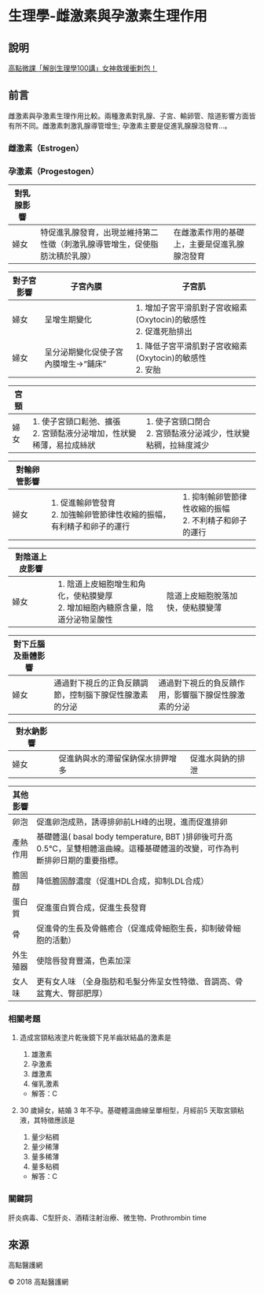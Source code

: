 # 生理學-雌激素與孕激素生理作用

## 說明

[高點微課「解剖生理學100講」女神救援衝刺包！](http://doctor.get.com.tw/Event/physiology/?f=learning)

## 前言

雌激素與孕激素生理作用比較。兩種激素對乳腺、子宮、輸卵管、陰道影響方面皆有所不同。雌激素刺激乳腺導管增生; 孕激素主要是促進乳腺腺泡發育…。

### 雌激素（Estrogen）

### 孕激素（Progestogen）

| 對乳腺影響 |  |  |
|------------|------------------|---------------------------------------------------------------------------|
| 婦女 | 特促進乳腺發育，出現並維持第二性徵（刺激乳腺導管增生，促使脂肪沈積於乳腺） | 在雌激素作用的基礎上，主要是促進乳腺腺泡發育 |

| 對子宮影響 | 子宮內膜 | 子宮肌 |
|------------|----------------|----------------------------------------------------|
| 婦女 | 呈增生期變化 | 1. 增加子宮平滑肌對子宮收縮素 (Oxytocin)的敏感性<br>2. 促進死胎排出 |
| 婦女 | 呈分泌期變化促使子宮內膜增生→“鋪床” | 1. 降低子宮平滑肌對子宮收縮素(Oxytocin)的敏感性<br>2. 安胎 |

| 宮頸 |  |  |
|------|-------------------|---------------------|
| 婦女 | 1. 使子宮頸口鬆弛、擴張<br>2. 宮頸黏液分泌增加，性狀變稀薄，易拉成絲狀 | 1. 使子宮頸口閉合<br>2. 宮頸黏液分泌減少，性狀變粘稠，拉絲度減少 |

| 對輸卵管影響 |  |  |
|--------------|------------------|-------------------|
| 婦女 | 1. 促進輸卵管發育<br>2. 加強輸卵管節律性收縮的振幅，有利精子和卵子的運行 | 1. 抑制輸卵管節律性收縮的振幅<br>2. 不利精子和卵子的運行 |

| 對陰道上皮影響 |  |  |
|-----------------|-----------------|-------------------|
| 婦女 | 1. 陰道上皮細胞增生和角化，使粘膜變厚<br>2. 增加細胞內糖原含量，陰道分泌物呈酸性 | 陰道上皮細胞脫落加快，使粘膜變薄 |

| 對下丘腦及垂體影響 |  |  |
|---------------------|------------------|-------------------|
| 婦女 | 通過對下視丘的正負反饋調節，控制腦下腺促性腺激素的分泌 | 通過對下視丘的負反饋作用，影響腦下腺促性腺激素的分泌 |

| 對水鈉影響 |  |  |
|--------------|------------------|-------------------|
| 婦女 | 促進鈉與水的滯留保鈉保水排鉀增多 | 促進水與鈉的排泄 |

| 其他影響 |  |  |
|------------|------------------|-------------------|
| 卵泡 | 促進卵泡成熟，誘導排卵前LH峰的出現，進而促進排卵 |  |
| 產熱作用 | 基礎體溫( basal body temperature, BBT )排卵後可升高0.5℃，呈雙相體溫曲線。這種基礎體溫的改變，可作為判斷排卵日期的重要指標。 |  |
| 膽固醇 | 降低膽固醇濃度（促進HDL合成，抑制LDL合成） |  |
| 蛋白質 | 促進蛋白質合成，促進生長發育 |  |
| 骨 | 促進骨的生長及骨骼癒合（促進成骨細胞生長，抑制破骨細胞的活動） |  |
| 外生殖器 | 使陰唇發育豐滿，色素加深 |  |
| 女人味 | 更有女人味 （全身脂肪和毛髮分佈呈女性特徵、音調高、骨盆寬大、臀部肥厚） |  |

### 相關考題

1. 造成宮頸粘液塗片乾後鏡下見羊齒狀結晶的激素是
   1. 雄激素
   2. 孕激素
   3. 雌激素
   4. 催乳激素
   - 解答：C

2. 30 歲婦女，結婚 3 年不孕。基礎體溫曲線呈單相型，月經前5 天取宮頸粘液，其特徵應該是
   1. 量少粘稠
   2. 量少稀薄
   3. 量多稀薄
   4. 量多粘稠
   - 解答：C

### 關鍵詞

肝炎病毒、C型肝炎、酒精注射治療、微生物、Prothrombin time

## 來源

高點醫護網

© 2018 高點醫護網